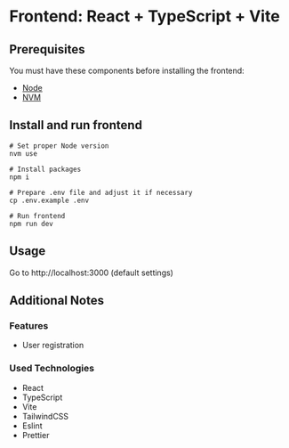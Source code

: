# Frontend: React + TypeScript + Vite

## Prerequisites

You must have these components before installing the frontend:

-   [Node](https://nodejs.org/en/download/package-manager)
-   [NVM](https://github.com/nvm-sh/nvm?tab=readme-ov-file#installing-and-updating)

## Install and run frontend

```shell
# Set proper Node version
nvm use

# Install packages
npm i

# Prepare .env file and adjust it if necessary
cp .env.example .env

# Run frontend
npm run dev
```

## Usage

Go to http://localhost:3000 (default settings)

## Additional Notes

### Features

-   User registration

### Used Technologies

-   React
-   TypeScript
-   Vite
-   TailwindCSS
-   Eslint
-   Prettier

